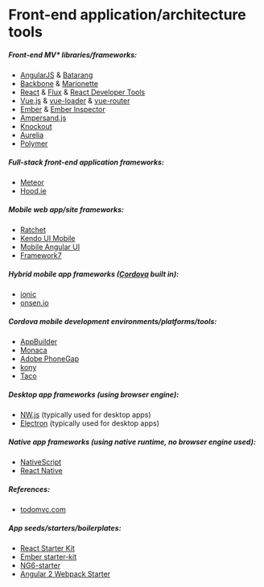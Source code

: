 # Front-end application/architecture tools

##### Front-end MV* libraries/frameworks:

* [AngularJS](https://angularjs.org/) & [Batarang](https://github.com/angular/angularjs-batarang)
* [Backbone](http://backbonejs.org/) & [Marionette](http://marionettejs.com/)
* [React](http://facebook.github.io/react/) & [Flux](http://facebook.github.io/flux/) & [React Developer Tools](https://chrome.google.com/webstore/detail/react-developer-tools/fmkadmapgofadopljbjfkapdkoienihi)
* [Vue.js](http://vuejs.org/) & [vue-loader](https://github.com/vuejs/vue-loader) & [vue-router](https://github.com/vuejs/vue-router)
* [Ember](http://emberjs.com/) & [Ember Inspector](https://chrome.google.com/webstore/detail/ember-inspector/bmdblncegkenkacieihfhpjfppoconhi?hl=en)
* [Ampersand.js](http://ampersandjs.com/)
* [Knockout](http://knockoutjs.com/)
* [Aurelia](http://aurelia.io/)
* [Polymer](https://www.polymer-project.org/1.0/)

##### Full-stack front-end application frameworks:

* [Meteor](https://www.meteor.com/) 
* [Hood.ie](http://hood.ie/intro/)

##### Mobile web app/site frameworks:

* [Ratchet](http://goratchet.com/getting-started/)
* [Kendo UI Mobile](http://demos.telerik.com/kendo-ui/m/index)
* [Mobile Angular UI](http://mobileangularui.com/)
* [Framework7](http://www.idangero.us/framework7)

##### Hybrid mobile app frameworks ([Cordova](https://cordova.apache.org/) built in):

* [ionic](http://ionicframework.com/)
* [onsen.io](http://onsen.io/)

##### Cordova mobile development environments/platforms/tools:

* [AppBuilder](http://www.telerik.com/appbuilder)
* [Monaca](https://monaca.io/)
* [Adobe PhoneGap](http://phonegap.com/)
* [kony](http://www.kony.com/products/mobility-platform)
* [Taco](http://taco.tools/)

##### Desktop app frameworks (using browser engine):

* [NW.js](https://github.com/nwjs/nw.js) (typically used for desktop apps)
* [Electron](http://electron.atom.io/) (typically used for desktop apps)

##### Native app frameworks (using native runtime, no browser engine used):

* [NativeScript](https://www.nativescript.org/)
* [React Native](https://facebook.github.io/react-native/)

##### References:

* [todomvc.com](http://todomvc.com/)

##### App seeds/starters/boilerplates:

* [React Starter Kit](http://www.reactstarterkit.com/)
* [Ember starter-kit](https://github.com/emberjs/starter-kit)
* [NG6-starter](https://github.com/angular-class/NG6-starter)
* [Angular 2 Webpack Starter](http://angularclass.com/angular2-webpack-starter/)






































 







